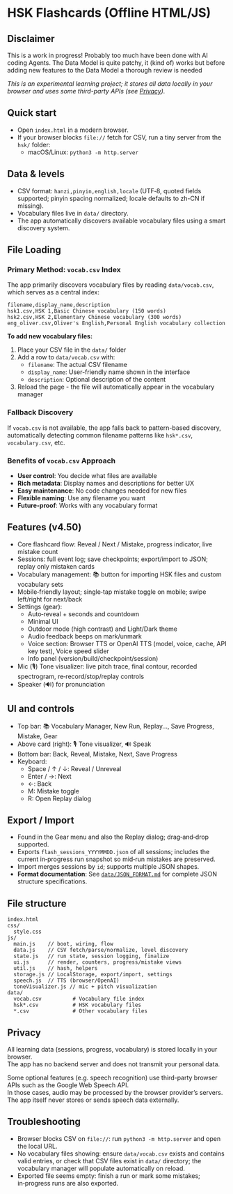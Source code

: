 # HSK Flashcards (Offline HTML/JS)

## Disclaimer

This is a work in progress! Probably too much have been done with AI coding Agents.
The Data Model is quite patchy, it (kind of) works but before adding new features to the Data Model a thorough review is needed

_This is an experimental learning project; it stores all data locally in your browser and uses some third-party APIs (see [Privacy](#privacy))._

## Quick start

- Open `index.html` in a modern browser.
- If your browser blocks `file://` fetch for CSV, run a tiny server from the `hsk/` folder:
  - macOS/Linux: `python3 -m http.server`

## Data & levels

- CSV format: `hanzi,pinyin,english,locale` (UTF‑8, quoted fields supported; pinyin spacing normalized; locale defaults to zh-CN if missing).
- Vocabulary files live in `data/` directory.
- The app automatically discovers available vocabulary files using a smart discovery system.

## File Loading

### Primary Method: `vocab.csv` Index
The app primarily discovers vocabulary files by reading `data/vocab.csv`, which serves as a central index:

```csv
filename,display_name,description
hsk1.csv,HSK 1,Basic Chinese vocabulary (150 words)
hsk2.csv,HSK 2,Elementary Chinese vocabulary (300 words)
eng_oliver.csv,Oliver's English,Personal English vocabulary collection
```

**To add new vocabulary files:**
1. Place your CSV file in the `data/` folder
2. Add a row to `data/vocab.csv` with:
   - `filename`: The actual CSV filename
   - `display_name`: User-friendly name shown in the interface
   - `description`: Optional description of the content
3. Reload the page - the file will automatically appear in the vocabulary manager

### Fallback Discovery
If `vocab.csv` is not available, the app falls back to pattern-based discovery, automatically detecting common filename patterns like `hsk*.csv`, `vocabulary.csv`, etc.

### Benefits of `vocab.csv` Approach
- **User control**: You decide what files are available
- **Rich metadata**: Display names and descriptions for better UX
- **Easy maintenance**: No code changes needed for new files
- **Flexible naming**: Use any filename you want
- **Future-proof**: Works with any vocabulary format

## Features (v4.50)

- Core flashcard flow: Reveal / Next / Mistake, progress indicator, live mistake count
- Sessions: full event log; save checkpoints; export/import to JSON; replay only mistaken cards
- Vocabulary management: 📚 button for importing HSK files and custom vocabulary sets
- Mobile‑friendly layout; single‑tap mistake toggle on mobile; swipe left/right for next/back
- Settings (gear):
  - Auto‑reveal + seconds and countdown
  - Minimal UI
  - Outdoor mode (high contrast) and Light/Dark theme
  - Audio feedback beeps on mark/unmark
  - Voice section: Browser TTS or OpenAI TTS (model, voice, cache, API key test), Voice speed slider
  - Info panel (version/build/checkpoint/session)
- Mic (🎙️) Tone visualizer: live pitch trace, final contour, recorded spectrogram, re‑record/stop/replay controls
- Speaker (🔊) for pronunciation

## UI and controls

- Top bar: 📚 Vocabulary Manager, New Run, Replay…, Save Progress, Mistake, Gear
- Above card (right): 🎙️ Tone visualizer, 🔊 Speak
- Bottom bar: Back, Reveal, Mistake, Next, Save Progress
- Keyboard:
  - Space / ↑ / ↓: Reveal / Unreveal
  - Enter / →: Next
  - ←: Back
  - M: Mistake toggle
  - R: Open Replay dialog

## Export / Import

- Found in the Gear menu and also the Replay dialog; drag‑and‑drop supported.
- Exports `flash_sessions_YYYYMMDD.json` of all sessions; includes the current in‑progress run snapshot so mid‑run mistakes are preserved.
- Import merges sessions by `id`; supports multiple JSON shapes.
- **Format documentation**: See [`data/JSON_FORMAT.md`](data/JSON_FORMAT.md) for complete JSON structure specifications.

## File structure

```text
index.html
css/
  style.css
js/
  main.js    // boot, wiring, flow
  data.js    // CSV fetch/parse/normalize, level discovery
  state.js   // run state, session logging, finalize
  ui.js      // render, counters, progress/mistake views
  util.js    // hash, helpers
  storage.js // LocalStorage, export/import, settings
  speech.js  // TTS (browser/OpenAI)
  toneVisualizer.js // mic + pitch visualization
data/
  vocab.csv          # Vocabulary file index
  hsk*.csv           # HSK vocabulary files
  *.csv              # Other vocabulary files
```

## Privacy

All learning data (sessions, progress, vocabulary) is stored locally in your browser.  
The app has no backend server and does not transmit your personal data.  

Some optional features (e.g. speech recognition) use third-party browser APIs such as the Google Web Speech API.  
In those cases, audio may be processed by the browser provider’s servers. The app itself never stores or sends speech data externally.

## Troubleshooting

- Browser blocks CSV on `file://`: run `python3 -m http.server` and open the local URL.
- No vocabulary files showing: ensure `data/vocab.csv` exists and contains valid entries, or check that CSV files exist in `data/` directory; the vocabulary manager will populate automatically on reload.
- Exported file seems empty: finish a run or mark some mistakes; in‑progress runs are also exported.
